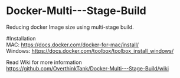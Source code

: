 # Docker-Multi---Stage-Build
Reducing docker Image size using multi-stage build.

#Installation\
MAC: https://docs.docker.com/docker-for-mac/install/  \
Windows: https://docs.docker.com/toolbox/toolbox_install_windows/ 

Read Wiki for more information \
https://github.com/OverthinkTank/Docker-Multi---Stage-Build/wiki

